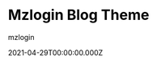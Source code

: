 ---
title: Mzlogin Blog Theme
github: https://github.com/mzlogin/mzlogin.github.io
demo: https://mazhuang.org/
license: MIT
author: mzlogin
author_link: ''
author_twitter: ''
date: 2021-04-29T00:00:00.000Z
ssg:
  - Jekyll
cms: null
css: null
category:
  - Blog
description: A template repository for Jekyll based blog
draft: false
publish_date: '2013-11-11T15:22:57Z'
update_date: '2023-01-16T08:46:35Z'
github_star: 1362
github_fork: 1137
---